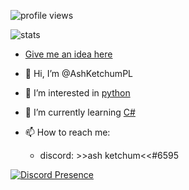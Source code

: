 ![profile views](https://komarev.com/ghpvc/?username=AshKetchumPL)

![stats](https://github-readme-stats.vercel.app/api?username=AshKetchumPL&show_icons=true&hide=prs&theme=radical)

- [Give me an idea here](https://github.com/AshKetchumPL/give-me-an-idea/issues)

- 👋 Hi, I’m @AshKetchumPL
- 👀 I’m interested in [python](https://www.python.org/)
- 🌱 I’m currently learning [C#](https://docs.microsoft.com/en-us/dotnet/csharp/)
- 📫 How to reach me:
    - discord: >>ash ketchum<<#6595

[![Discord Presence](https://lanyard.cnrad.dev/api/480110129971200010)](https://discord.com/users/480110129971200010)

<!---
kotpolsa123/kotpolsa123 is a ✨ special ✨ repository because its `README.md` (this file) appears on your GitHub profile.
You can click the Preview link to take a look at your changes.
--->
